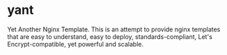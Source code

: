 # yant
Yet Another Nginx Template. This is an attempt to provide nginx templates that are easy to understand, easy to deploy, standards-compliant, Let's Encrypt-compatible, yet powerful and scalable.
